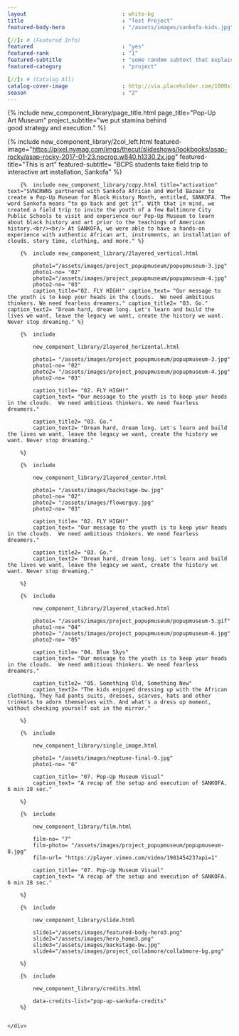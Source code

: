```yaml
---
layout								: white-bg
title 								: "Test Project"
featured-body-hero 					: "/assets/images/sankofa-kids.jpg"

[//]: # (Featured Info)
featured 							: "yes"
featured-rank 						: "1"
featured-subtitle					: "some random subtext that explains this two word title"
featured-category					: "project"

[//]: # (Catalog All)
catalog-cover-image					: http://via.placeholder.com/1000x1200
season 								: "2"
---
```


{% include new_component_library/page_title.html page_title="Pop-Up<br/>Art Museum" project_subtitle="we put stamina behind<br/>good strategy and execution." %}

{% include new_component_library/2col_left.html 
	featured-image="https://pixel.nymag.com/imgs/thecut/slideshows/lookbooks/asap-rocky/asap-rocky-2017-01-23.nocrop.w840.h1330.2x.jpg" 
	featured-title="This is art" 
	featured-subtitle= "BCPS students take field trip to interactive art installation, Sankofa" %}

<div class="page_wrapper">
	<div class="frow column-end">

		{% 	include new_component_library/copy.html title="activation" text="SVNCRWNS partnered with Sankofa African and World Bazaar to create a Pop-Up Museum for Black History Month, entitled, SANKOFA. The word Sankofa means “to go back and get it”. With that in mind, we created a field trip to invite the youth of a few Baltimore City Public Schools to visit and experience our Pop-Up Museum to learn about black history and art prior to the teachings of American history.<br/><br/> At SANKOFA, we were able to have a hands-on experience with authentic African art, instruments, an installation of clouds, story time, clothing, and more." %}

		{%	include new_component_library/2layered_vertical.html 
			
			photo1="/assets/images/project_popupmuseum/popupmuseum-3.jpg" 
			photo1-no= "02" 
			photo2="/assets/images/project_popupmuseum/popupmuseum-4.jpg"
			photo2-no= "03" 
			caption_title="02. FLY HIGH!" caption_text= "Our message to the youth is to keep your heads in the clouds.  We need ambitious thinkers. We need fearless dreamers." caption_title2= "03. Go." caption_text2= "Dream hard, dream long. Let's learn and build the lives we want, leave the legacy we want, create the history we want. Never stop dreaming." %}

		{%	include

			new_component_library/2layered_horizontal.html

			photo1= "/assets/images/project_popupmuseum/popupmuseum-3.jpg"
			photo1-no= "02"
			photo2= "/assets/images/project_popupmuseum/popupmuseum-4.jpg"
			photo2-no= "03"

			caption_title= "02. FLY HIGH!"
			caption_text= "Our message to the youth is to keep your heads in the clouds.  We need ambitious thinkers. We need fearless dreamers."

			caption_title2= "03. Go."
			caption_text2= "Dream hard, dream long. Let's learn and build the lives we want, leave the legacy we want, create the history we want. Never stop dreaming."

		%}

		{%	include

			new_component_library/2layered_center.html

			photo1= "/assets/images/backstage-bw.jpg"
			photo1-no= "02"
			photo2= "/assets/images/flowerguy.jpg"
			photo2-no= "03"

			caption_title= "02. FLY HIGH!"
			caption_text= "Our message to the youth is to keep your heads in the clouds.  We need ambitious thinkers. We need fearless dreamers."

			caption_title2= "03. Go."
			caption_text2= "Dream hard, dream long. Let's learn and build the lives we want, leave the legacy we want, create the history we want. Never stop dreaming."

		%}

		{%	include

			new_component_library/2layered_stacked.html

			photo1= "/assets/images/project_popupmuseum/popupmuseum-5.gif"
			photo1-no= "04"
			photo2= "/assets/images/project_popupmuseum/popupmuseum-6.jpg"
			photo2-no= "05"

			caption_title= "04. Blue Skys"
			caption_text= "Our message to the youth is to keep your heads in the clouds.  We need ambitious thinkers. We need fearless dreamers."

			caption_title2= "05. Something Old, Something New"
			caption_text2= "The kids enjoyed dressing up with the African clothing. They had pants suits, dresses, scarves, hats and other trinkets to adorn themselves with. And what's a dress up moment, without checking yourself out in the mirror."

		%}

		{%	include

			new_component_library/single_image.html

			photo1= "/assets/images/neptune-final-9.jpg"
			photo1-no= "6"

			caption_title= "07. Pop-Up Museum Visual"
			caption_text= "A recap of the setup and execution of SANKOFA. 6 min 28 sec."

		%}

		{%	include

			new_component_library/film.html

			film-no= "7"
			film-photo= "/assets/images/project_popupmuseum/popupmuseum-8.jpg"
			film-url= "https://player.vimeo.com/video/198145423?api=1"

			caption_title= "07. Pop-Up Museum Visual"
			caption_text= "A recap of the setup and execution of SANKOFA. 6 min 28 sec."			

		%}

		{%	include 

			new_component_library/slide.html

			slide1="/assets/images/featured-body-hero3.png"
			slide2="/assets/images/hero_home3.png"
			slide3="/assets/images/backstage-bw.jpg"
			slide4="/assets/images/project_collabmore/collabmore-bg.png"

		%}

		{%	include

			new_component_library/credits.html

			data-credits-list="pop-up-sankofa-credits"
		%}


 	</div>
</div>